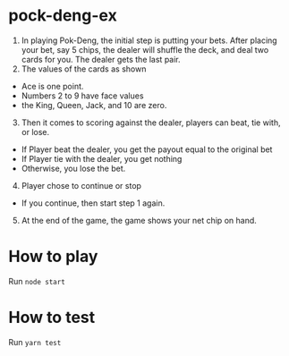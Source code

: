 # pock-deng-ex

1. In playing Pok-Deng, the initial step is putting your bets. After placing your bet, say 5 chips, the dealer will shuffle the deck, and deal two cards for you. The dealer gets the last pair.
2. The values of the cards as shown

- Ace is one point.
- Numbers 2 to 9 have face values
- the King, Queen, Jack, and 10 are zero.

3. Then it comes to scoring against the dealer, players can beat, tie with, or lose.

- If Player beat the dealer, you get the payout equal to the original bet
- If Player tie with the dealer, you get nothing
- Otherwise, you lose the bet.

4. Player chose to continue or stop

- If you continue, then start step 1 again.

5. At the end of the game, the game shows your net chip on hand.

# How to play

Run `node start`

# How to test

Run `yarn test`
